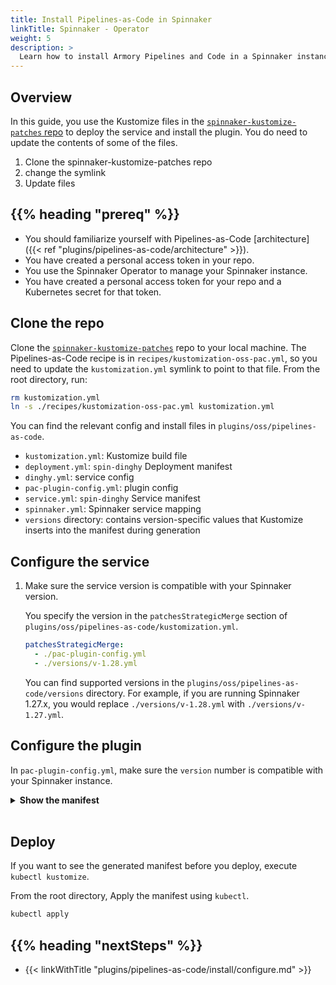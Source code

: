 ```yaml
---
title: Install Pipelines-as-Code in Spinnaker
linkTitle: Spinnaker - Operator
weight: 5
description: >
  Learn how to install Armory Pipelines and Code in a Spinnaker instance managed by the Spinnaker Operator.
---
```


## Overview

In this guide, you use the Kustomize files in the [`spinnaker-kustomize-patches` repo](https://github.com/armory/spinnaker-kustomize-patches) to deploy the service and install the plugin. You do need to update the contents of some of the files.

1. Clone the spinnaker-kustomize-patches repo
1. change the symlink
1. Update files

## {{% heading "prereq" %}}

* You should familiarize yourself with Pipelines-as-Code [architecture]({{< ref "plugins/pipelines-as-code/architecture" >}}).
* You have created a personal access token in your repo.
* You use the Spinnaker Operator to manage your Spinnaker instance.
* You have created a personal access token for your repo and a Kubernetes secret for that token.

## Clone the repo

Clone the [`spinnaker-kustomize-patches`](https://github.com/armory/spinnaker-kustomize-patches) repo to your local machine. The Pipelines-as-Code recipe is in `recipes/kustomization-oss-pac.yml`, so you need to update the `kustomization.yml` symlink to point to that file. From the root directory, run:

```bash
rm kustomization.yml
ln -s ./recipes/kustomization-oss-pac.yml kustomization.yml
```

You can find the relevant config and install files in `plugins/oss/pipelines-as-code`.

* `kustomization.yml`: Kustomize build file
* `deployment.yml`: `spin-dinghy` Deployment manifest
* `dinghy.yml`: service config
* `pac-plugin-config.yml`: plugin config
* `service.yml`: `spin-dinghy` Service manifest
* `spinnaker.yml`: Spinnaker service mapping 
* `versions` directory: contains version-specific values that Kustomize inserts into the manifest during generation

## Configure the service

1. Make sure the service version is compatible with your Spinnaker version.

   You specify the version in the `patchesStrategicMerge` section of `plugins/oss/pipelines-as-code/kustomization.yml`. 

   ```yaml
   patchesStrategicMerge:
     - ./pac-plugin-config.yml
     - ./versions/v-1.28.yml
   ```

   You can find supported versions in the `plugins/oss/pipelines-as-code/versions` directory. For example, if you are running Spinnaker 1.27.x, you would replace `./versions/v-1.28.yml` with `./versions/v-1.27.yml`.




## Configure the plugin

In `pac-plugin-config.yml`, make sure the `version` number is compatible with your Spinnaker instance.

<details><summary><strong>Show the manifest</strong></summary>
{{< github repo="armory/spinnaker-kustomize-patches" file="plugins/oss/pipeline-as-a-code/pac-plugin-config.yml" lang="yaml" options="" >}}
</details><br />

## Deploy

If you want to see the generated manifest before you deploy, execute `kubectl kustomize`.

From the root directory, Apply the manifest using `kubectl`.

```bash
kubectl apply 
```


## {{% heading "nextSteps" %}}

* {{< linkWithTitle "plugins/pipelines-as-code/install/configure.md" >}}